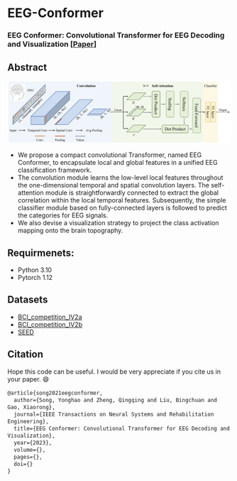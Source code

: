 # EEG-Conformer

### EEG Conformer: Convolutional Transformer for EEG Decoding and Visualization [[Paper](https://ieeexplore.ieee.org)]

## Abstract
![Network Architecture](Fig1.png)

- We propose a compact convolutional Transformer, named EEG Conformer, to encapsulate local and global features in a unified EEG classification framework.  
- The convolution module learns the low-level local features throughout the one-dimensional temporal and spatial convolution layers. The self-attention module is straightforwardly connected to extract the global correlation within the local temporal features. Subsequently, the simple classifier module based on fully-connected layers is followed to predict the categories for EEG signals. 
- We also devise a visualization strategy to project the class activation mapping onto the brain topography.


## Requirmenets:
- Python 3.10
- Pytorch 1.12


## Datasets
- [BCI_competition_IV2a](https://www.bbci.de/competition/iv/)
- [BCI_competition_IV2b](https://www.bbci.de/competition/iv/)
- [SEED](https://bcmi.sjtu.edu.cn/home/seed/seed.html)


## Citation
Hope this code can be useful. I would be very appreciate if you cite us in your paper. 😄
```
@article{song2021eegconformer,
  author={Song, Yonghao and Zheng, Qingqing and Liu, Bingchuan and Gao, Xiaorong},
  journal={IEEE Transactions on Neural Systems and Rehabilitation Engineering}, 
  title={EEG Conformer: Convolutional Transformer for EEG Decoding and Visualization}, 
  year={2023},
  volume={},
  pages={},
  doi={}
}
``` 

